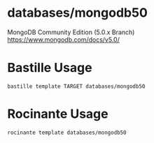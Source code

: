 # databases/mongodb50
MongoDB Community Edition (5.0.x Branch)
https://www.mongodb.com/docs/v5.0/

# Bastille Usage
```shell
bastille template TARGET databases/mongodb50
```

# Rocinante Usage
```shell
rocinante template databases/mongodb50
```
